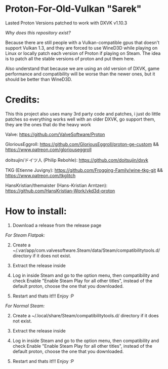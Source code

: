 # Proton-For-Old-Vulkan "Sarek"
Lasted Proton Versions patched to work with DXVK v1.10.3

*Why does this repository exist?*

Because there are still people with a Vulkan-compatible gpus that doesn't support Vulkan 1.3, and they are forced to use WineD3D while playing on Linux or locally patch each version of Proton if playing on Steam.
The idea is to patch all the stable versions of proton and put them here.

Also understand that because we are using an old version of DXVK, game performance and compatibility will be worse than the newer ones, but it should be better than WineD3D.

# Credits:
This this project also uses many 3rd party code and patches, i just do little patches so everything works well with an older DXVK, go support them, they are the ones that do the heavy work

Valve: https://github.com/ValveSoftware/Proton

GloriousEggroll: https://github.com/GloriousEggroll/proton-ge-custom && https://www.patreon.com/gloriouseggroll

doitsujin/ドイツ人 (Philip Rebohle): https://github.com/doitsujin/dxvk

TKG (Etienne Juvigny): https://github.com/Frogging-Family/wine-tkg-git && https://www.patreon.com/tkglitch

HansKristian/themaister (Hans-Kristian Arntzen): https://github.com/HansKristian-Work/vkd3d-proton

# How to install:
1. Download a release from the release page
 
*For Steam Flatpak:*
 
  2. Create a ~/.var/app/com.valvesoftware.Steam/data/Steam/compatibilitytools.d/ directory if it does not exist.

  3. Extract the release inside
 
  4. Log in inside Steam and go to the option menu, then compatibility and check Enable "Enable Steam Play for all other titles", instead of the default proton, choose the one that you downloaded.

  5. Restart and thats it!!! Enjoy :P

  *For Normal Steam:*
 
  2. Create a ~/.local/share/Steam/compatibilitytools.d/ directory if it does not exist.

  3. Extract the release inside
 
  4. Log in inside Steam and go to the option menu, then compatibility and check Enable "Enable Steam Play for all other titles", instead of the default proton, choose the one that you downloaded.

  5. Restart and thats it!!! Enjoy :P
